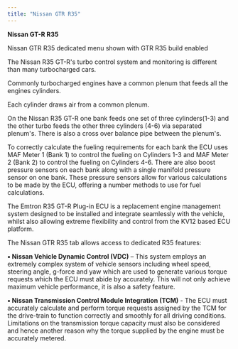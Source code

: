 ```yaml
---
title: "Nissan GTR R35"
---
```


**Nissan GT-R R35** &nbsp;


Nissan GTR R35 dedicated menu shown with GTR R35 build enabled


The Nissan R35 GT-R's turbo control system and monitoring is different than many turbocharged cars.&nbsp;

Commonly turbocharged engines have a common plenum that feeds all the engines cylinders.&nbsp;

Each cylinder draws air from a common plenum.&nbsp;

On the Nissan R35 GT-R one bank feeds one set of three cylinders(1-3) and the other turbo feeds the other three cylinders (4-6) via separated plenum's. There is also a cross over balance pipe between the plenum's.&nbsp;


To correctly calculate the fueling requirements for each bank the ECU uses MAF Meter 1 (Bank 1) to control the fueling on Cylinders 1-3 and MAF Meter 2 (Bank 2) to control the fueling on Cylinders 4-6. There are also boost pressure sensors on each bank along with a single manifold pressure sensor on one bank. These pressure sensors allow for various calculations to be made by the ECU, offering a number methods to use for fuel calculations.&nbsp;


The Emtron R35 GT-R Plug-in ECU is a replacement engine management system designed to be installed and integrate seamlessly with the vehicle, whilst also allowing extreme flexibility and control from the KV12 based ECU platform.&nbsp;


The Nissan GTR R35 tab allows access to dedicated R35 features:


**▪ Nissan Vehicle Dynamic Control (VDC)** – This system employs an extremely complex system of vehicle sensors including wheel speed, steering angle, g-force and yaw which are used to generate various torque requests which the ECU must abide by accurately. This will not only achieve maximum vehicle performance, it is also a safety feature.&nbsp;


**▪ Nissan Transmission Control Module Integration (TCM)** - The ECU must accurately calculate and perform torque requests assigned by the TCM for the drive-train to function correctly and smoothly for all driving conditions. Limitations on the transmission torque capacity must also be considered and hence another reason why the torque supplied by the engine must be accurately metered.&nbsp;


